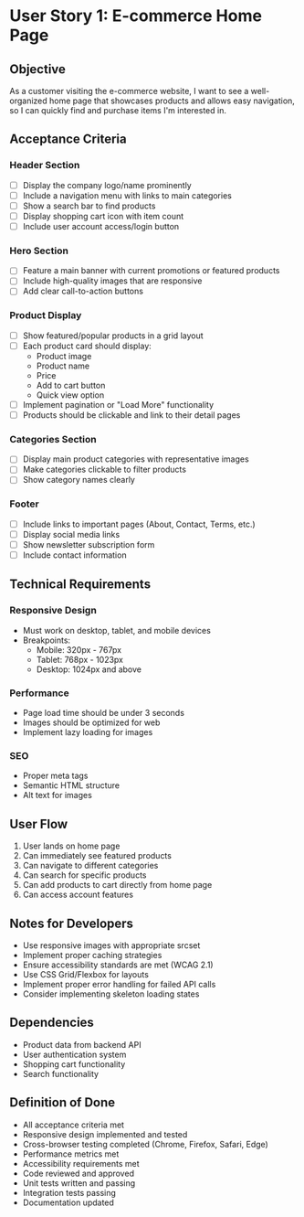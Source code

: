 # User Story 1: E-commerce Home Page

## Objective
As a customer visiting the e-commerce website, I want to see a well-organized home page that showcases products and allows easy navigation, so I can quickly find and purchase items I'm interested in.

## Acceptance Criteria

### Header Section
- [ ] Display the company logo/name prominently
- [ ] Include a navigation menu with links to main categories
- [ ] Show a search bar to find products
- [ ] Display shopping cart icon with item count
- [ ] Include user account access/login button

### Hero Section
- [ ] Feature a main banner with current promotions or featured products
- [ ] Include high-quality images that are responsive
- [ ] Add clear call-to-action buttons

### Product Display
- [ ] Show featured/popular products in a grid layout
- [ ] Each product card should display:
  - Product image
  - Product name
  - Price
  - Add to cart button
  - Quick view option
- [ ] Implement pagination or "Load More" functionality
- [ ] Products should be clickable and link to their detail pages

### Categories Section
- [ ] Display main product categories with representative images
- [ ] Make categories clickable to filter products
- [ ] Show category names clearly

### Footer
- [ ] Include links to important pages (About, Contact, Terms, etc.)
- [ ] Display social media links
- [ ] Show newsletter subscription form
- [ ] Include contact information

## Technical Requirements

### Responsive Design
- Must work on desktop, tablet, and mobile devices
- Breakpoints:
  - Mobile: 320px - 767px
  - Tablet: 768px - 1023px
  - Desktop: 1024px and above

### Performance
- Page load time should be under 3 seconds
- Images should be optimized for web
- Implement lazy loading for images

### SEO
- Proper meta tags
- Semantic HTML structure
- Alt text for images

## User Flow
1. User lands on home page
2. Can immediately see featured products
3. Can navigate to different categories
4. Can search for specific products
5. Can add products to cart directly from home page
6. Can access account features

## Notes for Developers
- Use responsive images with appropriate srcset
- Implement proper caching strategies
- Ensure accessibility standards are met (WCAG 2.1)
- Use CSS Grid/Flexbox for layouts
- Implement proper error handling for failed API calls
- Consider implementing skeleton loading states

## Dependencies
- Product data from backend API
- User authentication system
- Shopping cart functionality
- Search functionality

## Definition of Done
- All acceptance criteria met
- Responsive design implemented and tested
- Cross-browser testing completed (Chrome, Firefox, Safari, Edge)
- Performance metrics met
- Accessibility requirements met
- Code reviewed and approved
- Unit tests written and passing
- Integration tests passing
- Documentation updated
